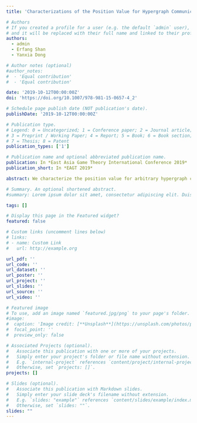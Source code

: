 ```yaml
---
title: 'Characterizations of the Position Value for Hypergraph Communication Situations'

# Authors
# If you created a profile for a user (e.g. the default `admin` user), write the username (folder name) here
# and it will be replaced with their full name and linked to their profile.
authors:
  - admin
  - Erfang Shan
  - Yanxia Dong

# Author notes (optional)
#author_notes:
#  - 'Equal contribution'
#  - 'Equal contribution'

date: '2019-10-12T00:00:00Z'
doi: 'https://doi.org/10.1007/978-981-15-0657-4_2'

# Schedule page publish date (NOT publication's date).
publishDate: '2019-10-12T00:00:00Z'

# Publication type.
# Legend: 0 = Uncategorized; 1 = Conference paper; 2 = Journal article;
# 3 = Preprint / Working Paper; 4 = Report; 5 = Book; 6 = Book section;
# 7 = Thesis; 8 = Patent
publication_types: ['1']

# Publication name and optional abbreviated publication name.
publication: In *East Asia Game Theory International Conference 2019*
publication_short: In *EAGT 2019*

abstract: We characterize the position value for arbitrary hypergraph communication situations. The position value is first presented by the Shapley value of the uniform hyperlink game or the k-augmented uniform hyperlink game, which are obtained from a given hypergraph communication situation. These results generalize the non-axiomatic characterization of the position value from communication situations in Kongo (2010) (Int J Game Theory (2010) 39) to hypergraph communication situations. Based on the non-axiomatic characterizations, we further provide an axiomatic characterization of the position value for arbitrary hypergraph communication situations by employing component efficiency and a new property, named partial balanced conference contributions. Partial balanced conference contributions is developed from balanced link contributions in Slikker (2005) (Int J Game Theory (2005) 33).

# Summary. An optional shortened abstract.
#summary: Lorem ipsum dolor sit amet, consectetur adipiscing elit. Duis posuere tellus ac convallis placerat. Proin tincidunt magna sed ex sollicitudin condimentum.

tags: []

# Display this page in the Featured widget?
featured: false

# Custom links (uncomment lines below)
# links:
# - name: Custom Link
#   url: http://example.org

url_pdf: ''
url_code: ''
url_dataset: ''
url_poster: ''
url_project: ''
url_slides: ''
url_source: ''
url_video: ''

# Featured image
# To use, add an image named `featured.jpg/png` to your page's folder.
#image:
#  caption: 'Image credit: [**Unsplash**](https://unsplash.com/photos/pLCdAaMFLTE)'
#  focal_point: ''
#  preview_only: false

# Associated Projects (optional).
#   Associate this publication with one or more of your projects.
#   Simply enter your project's folder or file name without extension.
#   E.g. `internal-project` references `content/project/internal-project/index.md`.
#   Otherwise, set `projects: []`.
projects: []

# Slides (optional).
#   Associate this publication with Markdown slides.
#   Simply enter your slide deck's filename without extension.
#   E.g. `slides: "example"` references `content/slides/example/index.md`.
#   Otherwise, set `slides: ""`.
slides: ""
---
```


<!-- {{% callout note %}}
 Click the _Cite_ button above to demo the feature to enable visitors to import publication metadata into their reference management software.
{{% /callout %}}

{{% callout note %}}
Create your slides in Markdown - click the _Slides_ button to check out the example.
{{% /callout %}}

Supplementary notes can be added here, including [code, math, and images](https://wowchemy.com/docs/writing-markdown-latex/). -->
